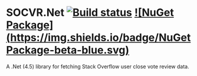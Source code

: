 SOCVR.Net [![Build status](https://ci.appveyor.com/api/projects/status/o2yna8e8x01yaqb0/branch/master?svg=true)](https://ci.appveyor.com/project/ArcticEcho/socvr-net/branch/master) [![NuGet Package](https://img.shields.io/badge/NuGet Package-beta-blue.svg)](https://www.nuget.org/packages/SOCVR.Net/)
=====

A .Net (4.5) library for fetching Stack Overflow user close vote review data.
